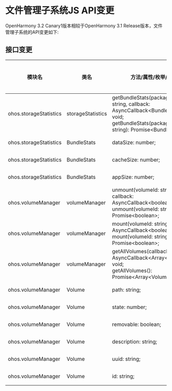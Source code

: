 # 文件管理子系统JS API变更

OpenHarmony 3.2 Canary1版本相较于OpenHarmony 3.1 Release版本，文件管理子系统的API变更如下:

## 接口变更

| 模块名 | 类名 | 方法/属性/枚举/常量 | 变更类型 |
|---|---|---|---|
| ohos.storageStatistics | storageStatistics | getBundleStats(packageName: string,  callback: AsyncCallback\<BundleStats>): void;<br>getBundleStats(packageName: string): Promise\<BundleStats>; | 新增 |
| ohos.storageStatistics | BundleStats | dataSize: number; | 新增 |
| ohos.storageStatistics | BundleStats | cacheSize: number; | 新增 |
| ohos.storageStatistics | BundleStats | appSize: number; | 新增 |
| ohos.volumeManager | volumeManager | unmount(volumeId: string, callback: AsyncCallback\<boolean>): void;<br>unmount(volumeId: string): Promise\<boolean>; | 新增 |
| ohos.volumeManager | volumeManager | mount(volumeId: string, callback: AsyncCallback\<boolean>): void;<br>mount(volumeId: string): Promise\<boolean>; | 新增 |
| ohos.volumeManager | volumeManager | getAllVolumes(callback: AsyncCallback\<Array\<Volume>>): void;<br>getAllVolumes(): Promise\<Array\<Volume>>; | 新增 |
| ohos.volumeManager | Volume | path: string; | 新增 |
| ohos.volumeManager | Volume | state: number; | 新增 |
| ohos.volumeManager | Volume | removable: boolean; | 新增 |
| ohos.volumeManager | Volume | description: string; | 新增 |
| ohos.volumeManager | Volume | uuid: string; | 新增 |
| ohos.volumeManager | Volume | id: string; | 新增 |

